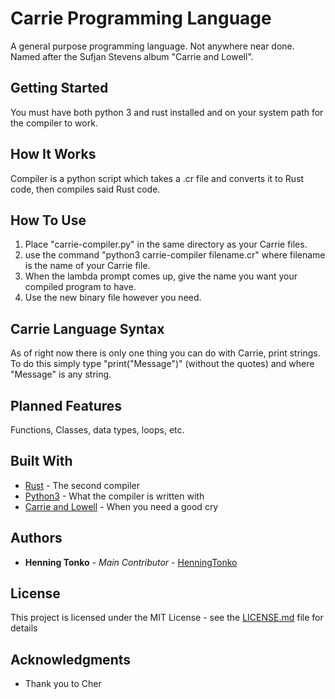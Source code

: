 # Carrie Programming Language

A general purpose programming language. Not anywhere near done. Named after the Sufjan Stevens album "Carrie and Lowell".

## Getting Started

You must have both python 3 and rust installed and on your system path for the compiler to work.

## How It Works

Compiler is a python script which takes a .cr file and converts it to Rust code, then compiles said Rust code.

## How To Use

1) Place "carrie-compiler.py" in the same directory as your Carrie files.
2) use the command "python3 carrie-compiler filename.cr" where filename is the name of your Carrie file.
3) When the lambda prompt comes up, give the name you want your compiled program to have.
4) Use the new binary file however you need.

## Carrie Language Syntax

As of right now there is only one thing you can do with Carrie, print strings. To do this simply type "print("Message")" (without the quotes) and where "Message" is any string.

## Planned Features

Functions, Classes, data types, loops, etc.

## Built With

* [Rust](https://www.rust-lang.org/en-US/) - The second compiler
* [Python3](https://www.python.org/download/releases/3.0/) - What the compiler is written with
* [Carrie and Lowell](Spotify) - When you need a good cry

## Authors

* **Henning Tonko** - *Main Contributor* - [HenningTonko](https://github.com/HenningTonko)

## License

This project is licensed under the MIT License - see the [LICENSE.md](LICENSE.md) file for details

## Acknowledgments

* Thank you to Cher
